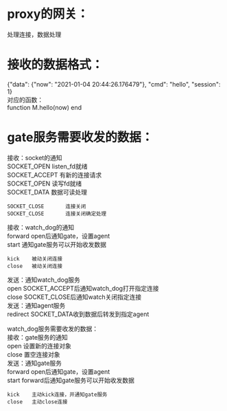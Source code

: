 # proxy的网关：
处理连接，数据处理

# 接收的数据格式：  
{"data": {"now": "2021-01-04 20:44:26.176479"}, "cmd": "hello", "session": 1}  
对应的函数：  
function M.hello(now) end  

# gate服务需要收发的数据：  
接收：socket的通知  
    SOCKET_OPEN        listen_fd就绪  
    SOCKET_ACCEPT      有新的连接请求  
    SOCKET_OPEN        读写fd就绪  
    SOCKET_DATA        数据可读处理  
    
    SOCKET_CLOSE       连接关闭  
    SOCKET_CLOSE       连接关闭确定处理  
接收：watch_dog的通知  
    forward open后通知gate，设置agent  
    start   通知gate服务可以开始收发数据  
    
    kick    被动关闭连接  
    close   被动关闭连接  
发送：通知watch_dog服务  
    open    SOCKET_ACCEPT后通知watch_dog打开指定连接  
    close   SOCKET_CLOSE后通知watch关闭指定连接  
发送：通知agent服务  
    redirect   SOCKET_DATA收到数据后转发到指定agent  


watch_dog服务需要收发的数据：  
接收：gate服务的通知  
    open    设置新的连接对象  
    close   置空连接对象  
发送：通知gate服务  
    forward  open后通知gate，设置agent  
    start   forward后通知gate服务可以开始收发数据  

    kick    主动kick连接，并通知gate服务  
    close   主动close连接  
    


